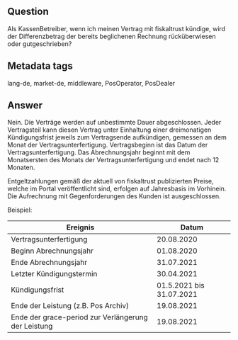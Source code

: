 ## Question
Als KassenBetreiber, wenn ich meinen Vertrag mit fiskaltrust kündige, wird der Differenzbetrag der bereits beglichenen Rechnung rücküberwiesen oder gutgeschrieben? 

## Metadata tags
lang-de, market-de, middleware, PosOperator, PosDealer

## Answer

Nein. Die Verträge werden auf unbestimmte Dauer abgeschlossen. Jeder Vertragsteil kann diesen Vertrag unter Einhaltung einer dreimonatigen Kündigungsfrist jeweils zum Vertragsende aufkündigen, gemessen an dem Monat der Vertragsunterfertigung. Vertragsbeginn ist das Datum der Vertragsunterfertigung. Das Abrechnungsjahr beginnt mit dem Monatsersten des Monats der Vertragsunterfertigung und endet nach 12 Monaten.

Entgeltzahlungen gemäß der aktuell von fiskaltrust publizierten Preise, welche im Portal veröffentlicht sind, erfolgen auf Jahresbasis im Vorhinein. Die Aufrechnung mit Gegenforderungen des Kunden ist ausgeschlossen.

Beispiel:

| Ereignis                                            | Datum                    |
| --------------------------------------------------- | ------------------------ |
| Vertragsunterfertigung                              | 20.08.2020               |
| Beginn Abrechnungsjahr                              | 01.08.2020               |
| Ende Abrechnungsjahr                                | 31.07.2021               |
| Letzter Kündigungstermin                            | 30.04.2021               |
| Kündigungsfrist                                     | 01.5.2021 bis 31.07.2021 |
| Ende der Leistung (z.B. Pos Archiv)                 | 19.08.2021               |
| Ende der grace-period zur Verlängerung der Leistung | 19.08.2021               |

